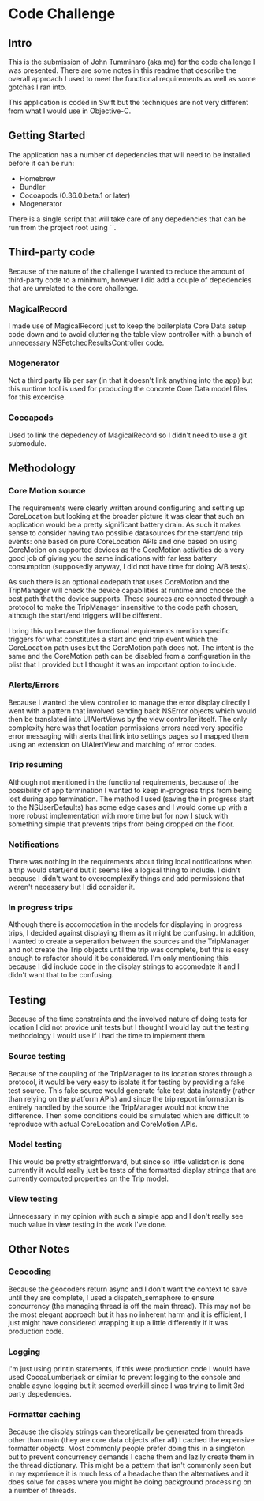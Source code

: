 Code Challenge
==============

Intro
-----
This is the submission of John Tumminaro (aka me) for the code challenge I was presented.  There are some notes in this readme that describe the overall approach I used to meet the functional requirements as well as some gotchas I ran into.

This application is coded in Swift but the techniques are not very different from what I would use in Objective-C.

Getting Started
---------------
The application has a number of depedencies that will need to be installed before it can be run:

- Homebrew
- Bundler
- Cocoapods (0.36.0.beta.1 or later)
- Mogenerator

There is a single script that will take care of any depedencies that can be run from the project root using ``.

Third-party code
----------------
Because of the nature of the challenge I wanted to reduce the amount of third-party code to a minimum, however I did add a couple of depedencies that are unrelated to the core challenge.  

### MagicalRecord
I made use of MagicalRecord just to keep the boilerplate Core Data setup code down and to avoid cluttering the table view controller with a bunch of unnecessary NSFetchedResultsController code.

### Mogenerator
Not a third party lib per say (in that it doesn't link anything into the app) but this runtime tool is used for producing the concrete Core Data model files for this excercise.

### Cocoapods
Used to link the depedency of MagicalRecord so I didn't need to use a git submodule. 

Methodology
-----------
### Core Motion source
The requirements were clearly written around configuring and setting up CoreLocation but looking at the broader picture it was clear that such an application would be a pretty significant battery drain.  As such it makes sense to consider having two possible datasources for the start/end trip events: one based on pure CoreLocation APIs and one based on using CoreMotion on supported devices as the CoreMotion activities do a very good job of giving you the same indications with far less battery consumption (supposedly anyway, I did not have time for doing A/B tests).  

As such there is an optional codepath that uses CoreMotion and the TripManager will check the device capabilities at runtime and choose the best path that the device supports.  These sources are connected through a protocol to make the TripManager insensitive to the code path chosen, although the start/end triggers will be different.

I bring this up because the functional requirements mention specific triggers for what constitutes a start and end trip event which the CoreLocation path uses but the CoreMotion path does not.  The intent is the same and the CoreMotion path can be disabled from a configuration in the plist that I provided but I thought it was an important option to include. 

### Alerts/Errors
Because I wanted the view controller to manage the error display directly I went with a pattern that involved sending back NSError objects which would then be translated into UIAlertViews by the view controller itself.  The only complexity here was that location permissions errors need very specific error messaging with alerts that link into settings pages so I mapped them using an extension on UIAlertView and matching of error codes.

### Trip resuming
Although not mentioned in the functional requirements, because of the possibility of app termination I wanted to keep in-progress trips from being lost during app termination.  The method I used (saving the in progress start to the NSUserDefaults) has some edge cases and I would come up with a more robust implementation with more time but for now I stuck with something simple that prevents trips from being dropped on the floor.

### Notifications
There was nothing in the requirements about firing local notifications when a trip would start/end but it seems like a logical thing to include.  I didn't because I didn't want to overcomplexify things and add permissions that weren't necessary but I did consider it.

### In progress trips
Although there is accomodation in the models for displaying in progress trips, I decided against displaying them as it might be confusing.  In addition, I wanted to create a seperation between the sources and the TripManager and not create the Trip objects until the trip was complete, but this is easy enough to refactor should it be considered.  I'm only mentioning this because I did include code in the display strings to accomodate it and I didn't want that to be confusing.

Testing
-------
Because of the time constraints and the involved nature of doing tests for location I did not provide unit tests but I thought I would lay out the testing methodology I would use if I had the time to implement them.

### Source testing
Because of the coupling of the TripManager to its location stores through a protocol, it would be very easy to isolate it for testing by providing a fake test source.  This fake source would generate fake test data instantly (rather than relying on the platform APIs) and since the trip report information is entirely handled by the source the TripManager would not know the difference.  Then some conditions could be simulated which are difficult to reproduce with actual CoreLocation and CoreMotion APIs.

### Model testing
This would be pretty straightforward, but since so little validation is done currently it would really just be tests of the formatted display strings that are currently computed properties on the Trip model.

### View testing
Unnecessary in my opinion with such a simple app and I don't really see much value in view testing in the work I've done.  

Other Notes
-----------
### Geocoding
Because the geocoders return async and I don't want the context to save until they are complete, I used a dispatch_semaphore to ensure concurrency (the managing thread is off the main thread).  This may not be the most elegant approach but it has no inherent harm and it is efficient, I just might have considered wrapping it up a little differently if it was production code.  

### Logging
I'm just using println statements, if this were production code I would have used CocoaLumberjack or similar to prevent logging to the console and enable async logging but it seemed overkill since I was trying to limit 3rd party depedencies.

### Formatter caching
Because the display strings can theoretically be generated from threads other than main (they are core data objects after all) I cached the expensive formatter objects.  Most commonly people prefer doing this in a singleton but to prevent concurrency demands I cache them and lazily create them in the thread dictionary.  This might be a pattern that isn't commonly seen but in my experience it is much less of a headache than the alternatives and it does solve for cases where you might be doing background processing on a number of threads.